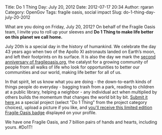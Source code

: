 Title: Do 1 Thing Day: July 20, 2012
Date: 2012-07-17 20:34
Author: rgaran
Category: OpenGov
Tags: fragile oasis, social impact
Slug: do-1-thing-day-july-20-2012

What are you doing on Friday, July 20, 2012? On behalf of the Fragile
Oasis team, I invite you to roll up your sleeves and **Do 1 Thing to
make life better on this planet we call home.**

July 20th is a special day in the history of humankind. We celebrate the
day 43 years ago when two of the Apollo XI astronauts landed on Earth’s
moon, and left their footprints on its surface. It is also the day we
mark the [second anniversary of fragileoasis.org][], the catalyst for a
growing community of people from all walks of life who look for
opportunities to better our communities and our world, making life
better for all of us.

In that spirit, let us know what you are doing - the down-to-earth kinds
of things people do everyday - bagging trash from a park, reading to
children at a public library, helping a neighbor - any individual act
when multiplied by others builds the momentum that changes the world bit
by bit. [Submit it here ][]as a special project (select "Do 1 Thing"
from the project category choices), upload a picture if you like,
and [you'll receive this limited edition Fragile Oasis
badge][] displayed on your profile.

We have one Fragile Oasis, and 7 billion pairs of hands and hearts,
including yours. \#Do1T!

  [second anniversary of fragileoasis.org]: http://www.fragileoasis.org/blog/2011/7/thats-one-small-step-for-man/
  [Submit it here ]: http://www.fragileoasis.org/projects/nominate
  [you'll receive this limited edition Fragile Oasis badge]: http://www.fragileoasis.org/badges/community-do/
